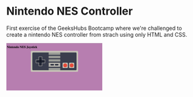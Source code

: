 # Nintendo NES Controller

First exercise of the GeeksHubs Bootcamp where we're challenged to create a nintendo NES controller from strach using only HTML and CSS.

<img src="https://github.com/epicnessinha/Nintendo-NES-controller/blob/main/Preview.png?raw=true" alt="Homepage" width="50%"/>
